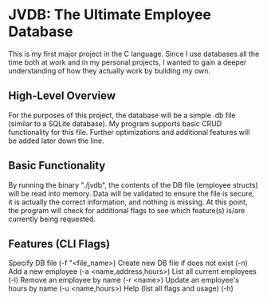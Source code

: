 # JVDB: The Ultimate Employee Database
This is my first major project in the C language. Since I use databases all the time both at work and in my personal projects, I wanted to gain a deeper understanding of how they actually work by building my own.
## High-Level Overview
For the purposes of this project, the database will be a simple .db file (similar to a SQLite database). My program supports basic CRUD functionality for this file. Further optimizations and additional features will be added later down the line.
## Basic Functionality
By running the binary "./jvdb", the contents of the DB file (employee structs) will be read into memory. Data will be validated to ensure the file is secure, it is actually the correct information, and nothing is missing. At this point, the program will check for additional flags to see which feature(s) is/are currently being requested.
## Features (CLI Flags)
Specify DB file (-f "\<file_name\>)
Create new DB file if does not exist (-n)
Add a new employee (-a \<name,address,hours\>)
List all current employees (-l)
Remove an employee by name (-r \<name\>)
Update an employee's hours by name (-u \<name,hours\>)
Help (list all flags and usage) (-h)
